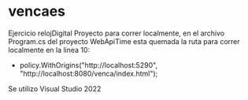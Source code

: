 # vencaes
Ejercicio relojDigital
Proyecto para correr localmente, en el archivo Program.cs del proyecto WebApiTime esta quemada la ruta para correr localmente en la linea 10:
  - policy.WithOrigins("http://localhost:5290", "http://localhost:8080/venca/index.html");

Se utilizo Visual Studio 2022
